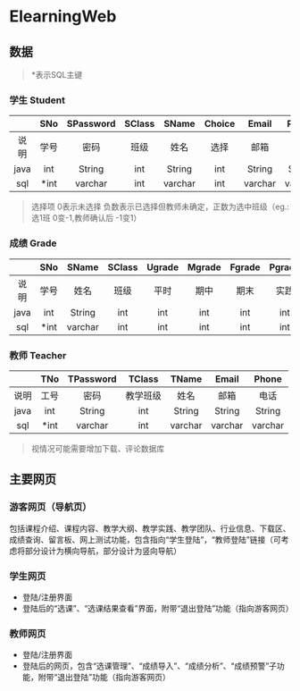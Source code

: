 # ElearningWeb

## 数据
>\*表示SQL主键
### 学生 Student
|       | SNo | SPassword | SClass | SName | Choice | Email | Phone 
|:-----:|:---:|:---------:|:------:|:-----:|:------:|:-----:|:-----:
|说明    |学号 | 密码      |班级    |姓名    |选择    |邮箱   |电话    
|java   | int |  String   |int     |String |int     |String |String 
|sql    |\*int|  varchar  |int     |varchar|int     |varchar|varchar
> 选择项 0表示未选择 负数表示已选择但教师未确定，正数为选中班级（eg.:选1班 0变-1,教师确认后 -1变1）

### 成绩 Grade
|       | SNo | SName | SClass |Ugrade|Mgrade|Fgrade|Pgrade|Overgrade|
|:-----:|:---:|:-----:|:------:|:-----:|:-----:|:----:|:-----:|:--------:|
|说明    |学号 |姓名   |班级     |平时   |期中   |期末  |实践    | 总成绩    |
|java   | int |String |int     |int    |int    |int   |int    |int       |
|sql    |\*int|varchar|int     |int    |int    |int   |int    |int       |

### 教师 Teacher
|       | TNo | TPassword | TClass | TName |  Email | Phone |
|:-----:|:---:|:---------:|:------:|:-----:|:------:|:-----:|
|说明    |工号 |  密码     |教学班级 |姓名    |邮箱    |电话   |
|java   | int |  String   | int    |String | String |String |
|sql    |\*int|  varchar  | int    |varchar| varchar|varchar|

> 视情况可能需要增加下载、评论数据库

## 主要网页
### 游客网页（导航页）
  包括课程介绍、课程内容、教学大纲、教学实践、教学团队、行业信息、下载区、成绩查询、留言板、网上测试功能，包含指向“学生登陆”，“教师登陆”链接（可考虑将部分设计为横向导航，部分设计为竖向导航）

### 学生网页
+ 登陆/注册界面
+ 登陆后的“选课”、“选课结果查看”界面，附带“退出登陆”功能（指向游客网页）

### 教师网页
+ 登陆/注册界面
+ 登陆后的网页，包含“选课管理”、“成绩导入”、“成绩分析”、“成绩预警”子功能，附带“退出登陆”功能（指向游客网页）
